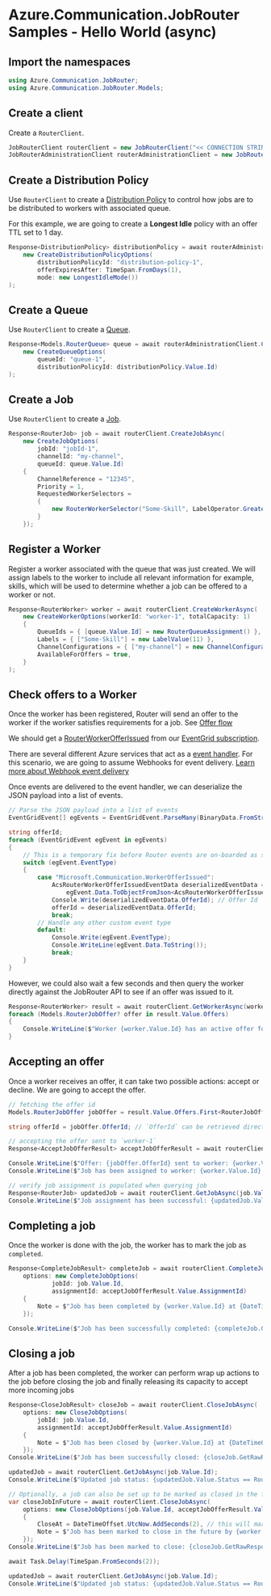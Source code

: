 # Azure.Communication.JobRouter Samples - Hello World (async)

## Import the namespaces

```C# Snippet:Azure_Communication_JobRouter_Tests_Samples_UsingStatements_Async
using Azure.Communication.JobRouter;
using Azure.Communication.JobRouter.Models;
```

## Create a client

Create a `RouterClient`.

```C# Snippet:Azure_Communication_JobRouter_Tests_Samples_CreateClient_Async
JobRouterClient routerClient = new JobRouterClient("<< CONNECTION STRING >>");
JobRouterAdministrationClient routerAdministrationClient = new JobRouterAdministrationClient("<< CONNECTION STRING >>");
```

## Create a Distribution Policy

Use `RouterClient` to create a [Distribution Policy](https://docs.microsoft.com/azure/communication-services/concepts/router/concepts#distribution-policy) to control how jobs are to be distributed to workers with associated queue.

For this example, we are going to create a __Longest Idle__ policy with an offer TTL set to 1 day.

```C# Snippet:Azure_Communication_JobRouter_Tests_Samples_CreateDistributionPolicyLongestIdleTTL1D_Async
Response<DistributionPolicy> distributionPolicy = await routerAdministrationClient.CreateDistributionPolicyAsync(
    new CreateDistributionPolicyOptions(
        distributionPolicyId: "distribution-policy-1",
        offerExpiresAfter: TimeSpan.FromDays(1),
        mode: new LongestIdleMode())
);
```

## Create a Queue

Use `RouterClient` to create a [Queue](https://docs.microsoft.com/azure/communication-services/concepts/router/concepts#queue).

```C# Snippet:Azure_Communication_JobRouter_Tests_Samples_CreateQueue_Async
Response<Models.RouterQueue> queue = await routerAdministrationClient.CreateQueueAsync(
    new CreateQueueOptions(
        queueId: "queue-1",
        distributionPolicyId: distributionPolicy.Value.Id)
);
```

## Create a Job

Use `RouterClient` to create a [Job](https://docs.microsoft.com/azure/communication-services/concepts/router/concepts#job).

```C# Snippet:Azure_Communication_JobRouter_Tests_Samples_CreateJobDirectQAssign_Async
Response<RouterJob> job = await routerClient.CreateJobAsync(
    new CreateJobOptions(
        jobId: "jobId-1",
        channelId: "my-channel",
        queueId: queue.Value.Id)
    {
        ChannelReference = "12345",
        Priority = 1,
        RequestedWorkerSelectors =
        {
            new RouterWorkerSelector("Some-Skill", LabelOperator.GreaterThan, new LabelValue(10))
        }
    });
```

## Register a Worker

Register a worker associated with the queue that was just created. We will assign labels to the worker to include all relevant information for example, skills, which will be used to determine whether a job can be offered to a worker or not.

```C# Snippet:Azure_Communication_JobRouter_Tests_Samples_RegisterWorker_Async
Response<RouterWorker> worker = await routerClient.CreateWorkerAsync(
    new CreateWorkerOptions(workerId: "worker-1", totalCapacity: 1)
    {
        QueueIds = { [queue.Value.Id] = new RouterQueueAssignment() },
        Labels = { ["Some-Skill"] = new LabelValue(11) },
        ChannelConfigurations = { ["my-channel"] = new ChannelConfiguration(1) },
        AvailableForOffers = true,
    }
);
```

## Check offers to a Worker

Once the worker has been registered, Router will send an offer to the worker if the worker satisfies requirements for a job. See [Offer flow](https://docs.microsoft.com/azure/communication-services/concepts/router/concepts#offer)

We should get a [RouterWorkerOfferIssued][offer_issued_event_schema] from our [EventGrid subscription][subscribe_events].

There are several different Azure services that act as a [event handler][event_grid_event_handlers].
For this scenario, we are going to assume Webhooks for event delivery. [Learn more about Webhook event delivery][webhook_event_grid_event_delivery]

Once events are delivered to the event handler, we can deserialize the JSON payload into a list of events.

```C# Snippet:EGEventParseJson
// Parse the JSON payload into a list of events
EventGridEvent[] egEvents = EventGridEvent.ParseMany(BinaryData.FromStream(httpContent));
```

```C# Snippet:DeserializePayloadUsingAsSystemEventData
string offerId;
foreach (EventGridEvent egEvent in egEvents)
{
    // This is a temporary fix before Router events are on-boarded as system events
    switch (egEvent.EventType)
    {
        case "Microsoft.Communication.WorkerOfferIssued":
            AcsRouterWorkerOfferIssuedEventData deserializedEventData =
                egEvent.Data.ToObjectFromJson<AcsRouterWorkerOfferIssuedEventData>();
            Console.Write(deserializedEventData.OfferId); // Offer Id
            offerId = deserializedEventData.OfferId;
            break;
        // Handle any other custom event type
        default:
            Console.Write(egEvent.EventType);
            Console.WriteLine(egEvent.Data.ToString());
            break;
    }
}
```

However, we could also wait a few seconds and then query the worker directly against the JobRouter API to see if an offer was issued to it.

```C# Snippet:Azure_Communication_JobRouter_Tests_Samples_QueryWorker_Async
Response<RouterWorker> result = await routerClient.GetWorkerAsync(worker.Value.Id);
foreach (Models.RouterJobOffer? offer in result.Value.Offers)
{
    Console.WriteLine($"Worker {worker.Value.Id} has an active offer for job {offer.JobId}");
}
```

## Accepting an offer

Once a worker receives an offer, it can take two possible actions: accept or decline. We are going to accept the offer.

```C# Snippet:Azure_Communication_JobRouter_Tests_Samples_AcceptOffer_Async
// fetching the offer id
Models.RouterJobOffer jobOffer = result.Value.Offers.First<RouterJobOffer>(x => x.JobId == job.Value.Id);

string offerId = jobOffer.OfferId; // `OfferId` can be retrieved directly from consuming event from Event grid

// accepting the offer sent to `worker-1`
Response<AcceptJobOfferResult> acceptJobOfferResult = await routerClient.AcceptJobOfferAsync(worker.Value.Id, offerId);

Console.WriteLine($"Offer: {jobOffer.OfferId} sent to worker: {worker.Value.Id} has been accepted");
Console.WriteLine($"Job has been assigned to worker: {worker.Value.Id} with assignment: {acceptJobOfferResult.Value.AssignmentId}");

// verify job assignment is populated when querying job
Response<RouterJob> updatedJob = await routerClient.GetJobAsync(job.Value.Id);
Console.WriteLine($"Job assignment has been successful: {updatedJob.Value.Status == RouterJobStatus.Assigned && updatedJob.Value.Assignments.ContainsKey(acceptJobOfferResult.Value.AssignmentId)}");
```

## Completing a job

Once the worker is done with the job, the worker has to mark the job as `completed`.

```C# Snippet:Azure_Communication_JobRouter_Tests_Samples_CompleteJob_Async
Response<CompleteJobResult> completeJob = await routerClient.CompleteJobAsync(
    options: new CompleteJobOptions(
            jobId: job.Value.Id,
            assignmentId: acceptJobOfferResult.Value.AssignmentId)
    {
        Note = $"Job has been completed by {worker.Value.Id} at {DateTimeOffset.UtcNow}"
    });

Console.WriteLine($"Job has been successfully completed: {completeJob.GetRawResponse().Status == 200}");
```

## Closing a job

After a job has been completed, the worker can perform wrap up actions to the job before closing the job and finally releasing its capacity to accept more incoming jobs

```C# Snippet:Azure_Communication_JobRouter_Tests_Samples_CloseJob_Async
Response<CloseJobResult> closeJob = await routerClient.CloseJobAsync(
    options: new CloseJobOptions(
        jobId: job.Value.Id,
        assignmentId: acceptJobOfferResult.Value.AssignmentId)
    {
        Note = $"Job has been closed by {worker.Value.Id} at {DateTimeOffset.UtcNow}"
    });
Console.WriteLine($"Job has been successfully closed: {closeJob.GetRawResponse().Status == 200}");

updatedJob = await routerClient.GetJobAsync(job.Value.Id);
Console.WriteLine($"Updated job status: {updatedJob.Value.Status == RouterJobStatus.Closed}");
```

```C# Snippet:Azure_Communication_JobRouter_Tests_Samples_CloseJobInFuture_Async
// Optionally, a job can also be set up to be marked as closed in the future.
var closeJobInFuture = await routerClient.CloseJobAsync(
    options: new CloseJobOptions(job.Value.Id, acceptJobOfferResult.Value.AssignmentId)
    {
        CloseAt = DateTimeOffset.UtcNow.AddSeconds(2), // this will mark the job as closed after 2 seconds
        Note = $"Job has been marked to close in the future by {worker.Value.Id} at {DateTimeOffset.UtcNow}"
    });
Console.WriteLine($"Job has been marked to close: {closeJob.GetRawResponse().Status == 202}"); // You'll received a 202 in that case

await Task.Delay(TimeSpan.FromSeconds(2));

updatedJob = await routerClient.GetJobAsync(job.Value.Id);
Console.WriteLine($"Updated job status: {updatedJob.Value.Status == RouterJobStatus.Closed}");
```

<!-- LINKS -->
[subscribe_events]: https://docs.microsoft.com/azure/communication-services/how-tos/router-sdk/subscribe-events
[offer_issued_event_schema]: https://docs.microsoft.com/azure/communication-services/how-tos/router-sdk/subscribe-events#microsoftcommunicationrouterworkerofferissued
[deserialize_event_grid_event_data]: https://github.com/Azure/azure-sdk-for-net/tree/main/sdk/eventgrid/Azure.Messaging.EventGrid#receiving-and-deserializing-events
[event_grid_event_handlers]: https://docs.microsoft.com/azure/event-grid/event-handlers
[webhook_event_grid_event_delivery]: https://docs.microsoft.com/azure/event-grid/webhook-event-delivery
